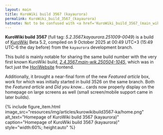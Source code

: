 ```yaml
---
layout: main
title: KuroWiki build 3567 (kayaurora)
permalink: KuroWiki_build_3567_(kayaurora)
hatnote: Not to be confused with <a href='KuroWiki_build_3567_(main_wik)'>KuroWiki build 3567 (main_wik)</a>.
---
```

**KuroWiki build 3567** (full tag: *5.2.3567.kayaurora.251009-0049*) is a build of [KuroWiki](KuroWiki) Beta 5.2, compiled on 9 October 2025 at 00:49 UTC+3 (15:49 UTC-6 the day before) from the `kayaurora` development branch.

This build is mainly notable for sharing the same build number with the very first known KuroWiki build, [*2.4.3567.main-wik.250504-1045*](KuroWiki_build_3567_(main_wik)), which was in fact just the [HoriWebsite](HoriWebsite) frontend.

Additionally, it brought a near-final form of the new *Featured article* box, work for which was initially started in build 3526 on the same branch.
Both the *Featured article* and *Did you know...* cards now properly display on the homepage on large screens as well (small screen/mobile support came in later builds).

   <div class="container">
    {% include figure_item.html 
        image_src="resources/img/articles/kurowikibuild3567-ka/home.png" 
        alt_text="Homepage of KuroWiki build 3567 (kayaurora)" 
        caption="Homepage of KuroWiki build 3567 (kayaurora)"
        style="width:60%; height:auto" %}
        </div>